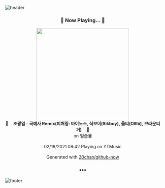 ![header](https://capsule-render.vercel.app/api?type=wave&height=170&section=header&text=Hi.%20I'm%20SHIFT&fontColor=090707&fontAlignX=45&fontAlignY=65&fontSize=100)

<h3 align="center">🎵 Now Playing... 🎵</h3>
<p align="center">
  <a href="https://music.youtube.com/channel/UC7zZzWH3Dammxn0IL9_Z-ew">
    <img width="300" src="https://lh3.googleusercontent.com/xCFxD60MSpFFmvsBXIRCny6b187TQJWC8_v2Z_d3kkgUCY9FYzr2ChEOnnKWPh4iUkpvDmdhu5Soj0Spig">
  </a>
  <br>
  🎵&nbsp&nbsp&nbsp <b>조광일 - 곡예사 Remix(피처링: 마이노스, 식보이(Sikboy), 올티(Olltii), 브라운티거)</b> &nbsp&nbsp&nbsp🎵
  <br>
  on <b>암순응</b>
  
  <br />
  <br />
  02/18/2021 08:42 Playing on YTMusic
  <br />
  <br />
  Generated with <a href="https://github.com/20chan/github-now">20chan/github-now</a>
</p>

<h3 align="center">•••</h3>

![footer](https://capsule-render.vercel.app/api?type=wave&height=150&section=footer)
